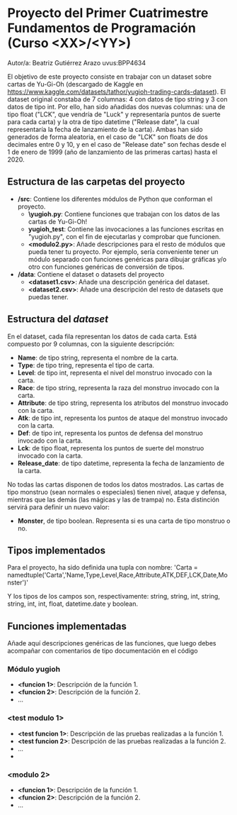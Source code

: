 # Proyecto del Primer Cuatrimestre Fundamentos de Programación (Curso  \<XX\>/\<YY\>)
Autor/a: Beatriz Gutiérrez Arazo   uvus:BPP4634

El objetivo de este proyecto consiste en trabajar con un dataset sobre cartas de Yu-Gi-Oh (descargado de Kaggle en https://www.kaggle.com/datasets/tathor/yugioh-trading-cards-dataset). El dataset original constaba de 7 columnas: 4 con datos de tipo string y 3 con datos de tipo int. Por ello, han sido añadidas dos nuevas columnas: una de tipo float ("LCK", que vendría de "Luck" y representaría puntos de suerte para cada carta) y la otra de tipo datetime ("Release date", la cual representaría la fecha de lanzamiento de la carta). Ambas han sido generados de forma aleatoria, en el caso de "LCK" son floats de dos decimales entre 0 y 10, y en el caso de "Release date" son fechas desde el 1 de enero de 1999 (año de lanzamiento de las primeras cartas) hasta el 2020.


## Estructura de las carpetas del proyecto

* **/src**: Contiene los diferentes módulos de Python que conforman el proyecto.
  * **\yugioh.py**: Contiene funciones que trabajan con los datos de las cartas de Yu-Gi-Oh!
  * **yugioh_test**: Contiene las invocaciones a las funciones escritas en "yugioh.py", con el fin de ejecutarlas y comprobar que funcionen.
  * **\<modulo2.py\>**: Añade descripciones para el resto de módulos que pueda tener tu proyecto. Por ejemplo, sería conveniente tener un módulo separado con funciones genéricas para dibujar gráficas y/o otro con funciones genéricas de conversión de tipos. 
* **/data**: Contiene el dataset o datasets del proyecto
    * **\<dataset1.csv\>**: Añade una descripción genérica del dataset.
    * **\<dataset2.csv\>**: Añade una descripción del resto de datasets que puedas tener.
    
## Estructura del *dataset*

En el dataset, cada fila representan los datos de cada carta. Está compuesto por 9 columnas, con la siguiente descripción:

* **Name**: de tipo string, representa el nombre de la carta.
* **Type**: de tipo tring, representa el tipo de carta.
* **Level**: de tipo int, representa el nivel del monstruo invocado con la carta.
* **Race**: de tipo string, representa la raza del monstruo invocado con la carta.
* **Attribute**: de tipo string, representa los atributos del monstruo invocado con la carta.
* **Atk**: de tipo int, representa los puntos de ataque del monstruo invocado con la carta.
* **Def**: de tipo int, representa los puntos de defensa del monstruo invocado con la carta.
* **Lck**: de tipo float, representa los puntos de suerte del monstruo invocado con la carta.
* **Release_date**: de tipo datetime, representa la fecha de lanzamiento de la carta.

No todas las cartas disponen de todos los datos mostrados. Las cartas de tipo monstruo (sean normales o especiales) tienen nivel, ataque y defensa, mientras que las demás (las mágicas y las de trampa) no. Esta distinción servirá para definir un nuevo valor:

* **Monster**, de tipo boolean. Representa si es una carta de tipo monstruo o no.

## Tipos implementados

Para el proyecto, ha sido definida una tupla con nombre:
'Carta = namedtuple('Carta','Name,Type,Level,Race,Attribute,ATK,DEF,LCK,Date,Monster')'

Y los tipos de los campos son, respectivamente: string, string, int, string, string, int, int, float, datetime.date y boolean.

## Funciones implementadas
Añade aquí descripciones genéricas de las funciones, que luego debes acompañar con comentarios de tipo documentación en el código

### Módulo yugioh

* **<funcion 1>**: Descripción de la función 1.
* **<funcion 2>**: Descripción de la función 2.
* ...

### \<test modulo 1\>

* **<test funcion 1>**: Descripción de las pruebas realizadas a la función 1.
* **<test funcion 2>**: Descripción de las pruebas realizadas a la función 2.
* ...
* 
### \<modulo 2\>

* **<funcion 1>**: Descripción de la función 1.
* **<funcion 2>**: Descripción de la función 2.
* ...
